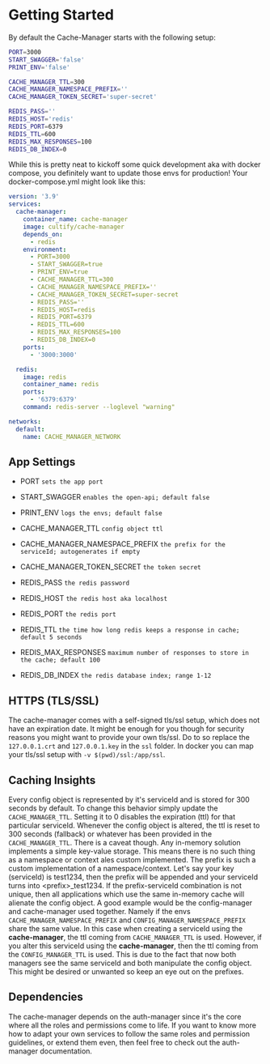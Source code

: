 # Getting Started

By default the Cache-Manager starts with the following setup:

```bash
PORT=3000
START_SWAGGER='false'
PRINT_ENV='false'

CACHE_MANAGER_TTL=300
CACHE_MANAGER_NAMESPACE_PREFIX=''
CACHE_MANAGER_TOKEN_SECRET='super-secret'

REDIS_PASS=''
REDIS_HOST='redis'
REDIS_PORT=6379
REDIS_TTL=600
REDIS_MAX_RESPONSES=100
REDIS_DB_INDEX=0
```

While this is pretty neat to kickoff some quick development aka with docker compose, you definitely want to update those envs for production! Your docker-compose.yml might look like this:

```yml
version: '3.9'
services:
  cache-manager:
    container_name: cache-manager
    image: cultify/cache-manager
    depends_on:
      - redis
    environment:
      - PORT=3000
      - START_SWAGGER=true
      - PRINT_ENV=true
      - CACHE_MANAGER_TTL=300
      - CACHE_MANAGER_NAMESPACE_PREFIX=''
      - CACHE_MANAGER_TOKEN_SECRET=super-secret
      - REDIS_PASS=''
      - REDIS_HOST=redis
      - REDIS_PORT=6379
      - REDIS_TTL=600
      - REDIS_MAX_RESPONSES=100
      - REDIS_DB_INDEX=0
    ports:
      - '3000:3000'

  redis:
    image: redis
    container_name: redis
    ports:
      - '6379:6379'
    command: redis-server --loglevel "warning"

networks:
  default:
    name: CACHE_MANAGER_NETWORK
```

## App Settings

- PORT `sets the app port`
- START_SWAGGER `enables the open-api; default false`
- PRINT_ENV `logs the envs; default false`

- CACHE_MANAGER_TTL `config object ttl`
- CACHE_MANAGER_NAMESPACE_PREFIX `the prefix for the serviceId; autogenerates if empty`
- CACHE_MANAGER_TOKEN_SECRET `the token secret`

- REDIS_PASS `the redis password`
- REDIS_HOST `the redis host aka localhost`
- REDIS_PORT `the redis port`
- REDIS_TTL `the time how long redis keeps a response in cache; default 5 seconds`
- REDIS_MAX_RESPONSES `maximum number of responses to store in the cache; default 100`
- REDIS_DB_INDEX `the redis database index; range 1-12`

## HTTPS (TLS/SSL)

The cache-manager comes with a self-signed tls/ssl setup, which does not have an expiration date.
It might be enough for you though for security reasons you might want to provide your own tls/ssl.
Do to so replace the `127.0.0.1.crt` and `127.0.0.1.key` in the `ssl` folder.
In docker you can map your tls/ssl setup with `-v $(pwd)/ssl:/app/ssl`.

## Caching Insights

Every config object is represented by it's serviceId and is stored for 300 seconds by default. To change this behavior simply update the `CACHE_MANAGER_TTL`. Setting it to 0 disables the expiration (ttl) for that particular serviceId. Whenever the config object is altered, the ttl is reset to 300 seconds (fallback) or whatever has been provided in the `CACHE_MANAGER_TTL`. There is a caveat though. Any in-memory solution implements a simple key-value storage. This means there is no such thing as a namespace or context ales custom implemented. The prefix is such a custom implementation of a namespace/context. Let's say your key (serviceId) is test1234, then the prefix will be appended and your serviceId turns into \<prefix>_test1234. If the prefix-serviceId combination is not unique, then all applications which use the same in-memory cache will alienate the config object. A good example would be the config-manager and cache-manager used together. Namely if the envs `CACHE_MANAGER_NAMESPACE_PREFIX` and `CONFIG_MANAGER_NAMESPACE_PREFIX` share the same value. In this case when creating a serviceId using the **cache-manager**, the ttl coming from `CACHE_MANAGER_TTL` is used. However, if you alter this serviceId using the **cache-manager**, then the ttl coming from the `CONFIG_MANAGER_TTL` is used. This is due to the fact that now both managers see the same serviceId and both manipulate the config object. This might be desired or unwanted so keep an eye out on the prefixes.

## Dependencies

The cache-manager depends on the auth-manager since it's the core where all the roles and permissions come to life.
If you want to know more how to adapt your own services to follow the same roles and permission guidelines, or extend them even,
then feel free to check out the auth-manager documentation.
